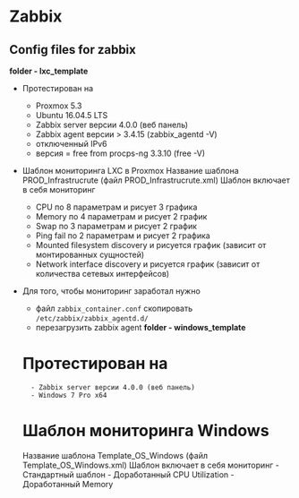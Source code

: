 # Zabbix
Config files for zabbix
---
**folder - lxc_template**
- Протестирован на 
    - Proxmox 5.3
    - Ubuntu 16.04.5 LTS 
    - Zabbix server версии 4.0.0 (веб панель)
    - Zabbix agent версии > 3.4.15 (zabbix_agentd -V)
    - отключенный IPv6
    - версия = free from procps-ng 3.3.10 (free -V)
- Шаблон мониторинга LXC в Proxmox
Название шаблона PROD_Infrastrucrute (файл PROD_Infrastrucrute.xml)
Шаблон включает в себя мониторинг
    - CPU по 8 параметрам и рисует 3 графика
    - Memory по 4 параметрам и рисует 2 график
    - Swap по 3 параметрам и рисует 2 график
    - Ping fail по 2 параметрам и рисует 2 графика
    - Mounted filesystem discovery и рисуется график (зависит от монтированных сущностей)
    - Network interface discovery и рисуется график (зависит от количества сетевых интерфейсов)
- Для того, чтобы мониторинг заработал нужно 
    - файл `zabbix_container.conf` скопировать `/etc/zabbix/zabbix_agentd.d/`
    - перезагрузить zabbix agent 
**folder - windows_template**

    # Протестирован на 
        - Zabbix server версии 4.0.0 (веб панель)
        - Windows 7 Pro x64
    # Шаблон мониторинга Windows
    Название шаблона Template_OS_Windows (файл Template_OS_Windows.xml)
    Шаблон включает в себя мониторинг
        - Стандартный шаблон
        - Доработанный CPU Utilization 
        - Доработанный Memory 